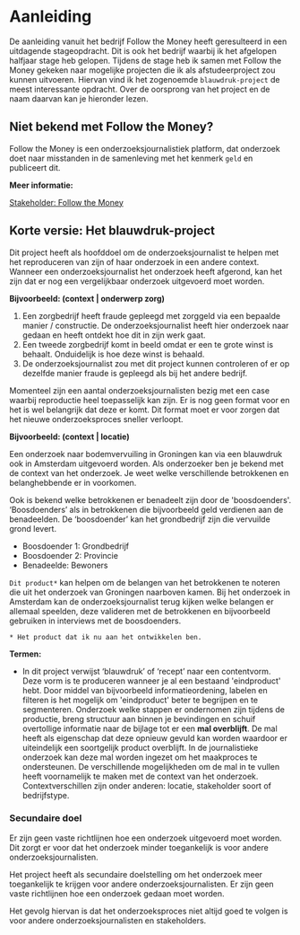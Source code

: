 # Aanleiding

De aanleiding vanuit het bedrijf Follow the Money heeft geresulteerd in een uitdagende stageopdracht. Dit is ook het bedrijf waarbij ik het afgelopen halfjaar stage heb gelopen. Tijdens de stage heb ik samen met Follow the Money gekeken naar mogelijke projecten die ik als afstudeerproject zou kunnen uitvoeren. Hiervan vind ik het zogenoemde `blauwdruk-project` de meest interessante opdracht. Over de oorsprong van het project en de naam daarvan kan je hieronder lezen.



## Niet bekend met Follow the Money?
Follow the Money is een onderzoeksjournalistiek platform, dat onderzoek doet naar misstanden in de samenleving met het kenmerk `geld` en publiceert dit.

__Meer informatie:__

[Stakeholder: Follow the Money](../stakeholders/follow_the_money)


## Korte versie: Het blauwdruk-project
Dit project heeft als hoofddoel om de onderzoeksjournalist te helpen met het reproduceren van zijn of haar onderzoek in een andere context. Wanneer een onderzoeksjournalist het onderzoek heeft afgerond, kan het zijn dat er nog een vergelijkbaar onderzoek uitgevoerd moet worden.


__Bijvoorbeeld: (context | onderwerp zorg)__

1. Een zorgbedrijf heeft fraude gepleegd met zorggeld via een bepaalde manier / constructie. De onderzoeksjournalist heeft hier onderzoek naar gedaan en heeft ontdekt hoe dit in zijn werk gaat.
2. Een tweede zorgbedrijf komt in beeld omdat er een te grote winst is behaalt. Onduidelijk is hoe deze winst is behaald.
3. De onderzoeksjournalist zou met dit project kunnen controleren of er op dezelfde manier fraude is gepleegd als bij het andere bedrijf.



Momenteel zijn een aantal onderzoeksjournalisten bezig met een case waarbij reproductie heel toepasselijk kan zijn. Er is nog geen format voor en het is wel belangrijk dat deze er komt. Dit format moet er voor zorgen dat het nieuwe onderzoeksproces sneller verloopt.



__Bijvoorbeeld: (context | locatie)__

Een onderzoek naar bodemvervuiling in Groningen kan via een blauwdruk ook in Amsterdam uitgevoerd worden. Als onderzoeker ben je bekend met de context van het onderzoek.  Je weet welke verschillende betrokkenen en belanghebbende er in voorkomen.

Ook is bekend welke betrokkenen er benadeelt zijn door de 'boosdoenders'.  ‘Boosdoenders’ als in betrokkenen die bijvoorbeeld geld verdienen aan de benadeelden.  De ‘boosdoender’ kan het grondbedrijf zijn die vervuilde grond levert.


* Boosdoender 1: Grondbedrijf
* Boosdoender 2: Provincie
* Benadeelde: Bewoners

`Dit product*` kan helpen om de belangen van het betrokkenen te noteren die uit het onderzoek van Groningen naarboven kamen. Bij het onderzoek in Amsterdam kan de onderzoeksjournalist terug kijken welke belangen er allemaal speelden, deze valideren met de betrokkenen en bijvoorbeeld gebruiken in interviews met de boosdoenders.

`* Het product dat ik nu aan het ontwikkelen ben.`

__Termen:__

* In dit project verwijst ‘blauwdruk’ of ‘recept’ naar een contentvorm. Deze vorm is te produceren wanneer je al een bestaand 'eindproduct' hebt. Door middel van bijvoorbeeld informatieordening, labelen en filteren is het mogelijk om 'eindproduct' beter te begrijpen en te segmenteren. Onderzoek welke stappen er ondernomen zijn tijdens de productie, breng structuur aan binnen je bevindingen en schuif overtollige informatie naar de bijlage tot er een __mal overblijft__. De mal heeft als eigenschap dat deze opnieuw gevuld kan worden waardoor er uiteindelijk een soortgelijk product overblijft. In de journalistieke onderzoek kan deze mal worden ingezet om het maakproces te ondersteunen. De verschillende mogelijkheden om de mal in te vullen heeft voornamelijk te maken met de context van het onderzoek. Contextverschillen zijn onder anderen: locatie, stakeholder soort of bedrijfstype. 


### Secundaire doel

Er zijn geen vaste richtlijnen hoe een onderzoek uitgevoerd moet worden. Dit zorgt er voor dat het onderzoek minder toegankelijk is voor andere onderzoeksjournalisten.

Het project heeft als secundaire doelstelling om het onderzoek meer toegankelijk te krijgen voor andere onderzoeksjournalisten. Er zijn geen vaste richtlijnen hoe een onderzoek gedaan moet worden.

Het gevolg hiervan is dat het onderzoeksproces niet altijd goed te volgen is voor andere onderzoeksjournalisten en stakeholders.



